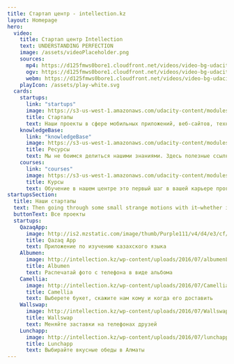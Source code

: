 ```yaml
---
title: Стартап центр - intellection.kz
layout: Homepage
hero:
  video:
    title: Стартап центр Intellection
    text: UNDERSTANDING PERFECTION
    image: /assets/videoPlaceholder.png
    sources:
      mp4: https://d125fmws0bore1.cloudfront.net/videos/video-bg-udacity.mp4
      ogv: https://d125fmws0bore1.cloudfront.net/videos/video-bg-udacity.ogv
      webm: https://d125fmws0bore1.cloudfront.net/videos/video-bg-udacity.webm
    playIcon: /assets/play-white.svg
  cards:
    startups:
      link: "startups"
      image: https://s3-us-west-1.amazonaws.com/udacity-content/modules/module-partner-f8%401x.png
      title: Стартапы
      text: Наши проекты в сфере мобильных приложений, веб-сайтов, технологий виртуальной реальности
    knowledgeBase:
      link: "knowledgeBase"
      image: https://s3-us-west-1.amazonaws.com/udacity-content/modules/module-nd-digital-marketing%401x.png
      title: Ресурсы
      text: Мы не боимся делиться нашими знаниями. Здесь полезные ссылки из разных источников
    courses:
      link: "courses"
      image: https://s3-us-west-1.amazonaws.com/udacity-content/modules/module-nd-intro-to-programming%401x.png
      title: Курсы
      text: Обучение в нашем центре это первый шаг в вашей карьере программиста, бизнесмена или стартапера
startupsSection:
  title: Наши стартапы
  text: Then going through some small strange motions with it—whether indispensable to the
  buttonText: Все проекты
  startups:
    QazaqApp:
      image: http://is2.mzstatic.com/image/thumb/Purple111/v4/d4/e3/cf/d4e3cf6b-bdb0-26c0-8553-4683955968a2/source/175x175bb.jpg
      title: Qazaq App
      text: Приложение по изучению казахского языка
    Albumen:
      image: http://intellection.kz/wp-content/uploads/2016/07/albumenLogo-300x300.jpg
      title: Albumen
      text: Распечатай фото с телефона в виде альбома
    Camellia:
      image: http://intellection.kz/wp-content/uploads/2016/07/Camellia_logo-300x300.png
      title: Camellia
      text: Выберете букет, скажите нам кому и когда его доставить
    Wallswap:
      image: http://intellection.kz/wp-content/uploads/2016/07/Wallswap_logo-300x300.png
      title: Wallswap
      text: Меняйте заставки на телефонах друзей
    Lunchapp:
      image: http://intellection.kz/wp-content/uploads/2016/07/lunchapp_logo-300x300.png
      title: Lunchapp
      text: Выбирайте вкусные обеды в Алматы
---
```

